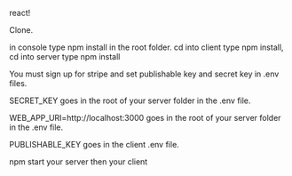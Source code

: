 react!

Clone.

in console type npm install in the root folder.
cd into client type npm install,
cd into server type npm install

You must sign up for stripe and set publishable key and secret key in .env files.

SECRET_KEY goes in the root of your server folder in the .env file.

WEB_APP_URI=http://localhost:3000 goes in the root of your server folder in the .env file.

PUBLISHABLE_KEY goes in the client .env file. 

npm start your server then your client 
